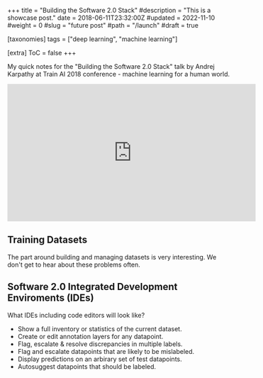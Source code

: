 +++
title = "Building the Software 2.0 Stack"
#description = "This is a showcase post."
date = 2018-06-11T23:32:00Z
#updated = 2022-11-10
#weight = 0
#slug = "future post"
#path = "/launch"
#draft = true

[taxonomies]
tags = ["deep learning", "machine learning"]

[extra]
ToC = false
+++

My quick notes for the "Building the Software 2.0 Stack" talk by Andrej Karpathy
at Train AI 2018 conference - machine learning for a human world.

<iframe width="560" height="310" src="https://vimeo.com/272696002" frameborder="0" allowfullscreen></iframe>

## Training Datasets

The part around building and managing datasets is very interesting.
We don't get to hear about these problems often.

## Software 2.0 Integrated Development Enviroments (IDEs)

What IDEs including code editors will look like?

- Show a full inventory or statistics of the current dataset.
- Create or edit annotation layers for any datapoint.
- Flag, escalate & resolve discrepancies in multiple labels.
- Flag and escalate datapoints that are likely to be mislabeled.
- Display predictions on an arbirary set of test datapoints.
- Autosuggest datapoints that should be labeled.
